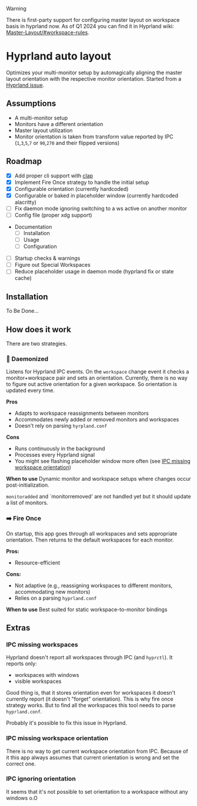 > [!WARNING]
> There is first-party support for configuring master layout on workspace basis in hyprland now.
> As of Q1 2024 you can find it in Hyprland wiki: [Master-Layout/#workspace-rules](https://wiki.hyprland.org/Configuring/Master-Layout/#workspace-rules).

# Hyprland auto layout

Optimizes your multi-monitor setup by automagically aligning the master layout orientation with the respective monitor orientation.
Started from a [Hyprland issue](https://github.com/hyprwm/Hyprland/issues/3174).

## Assumptions

- A multi-monitor setup
- Monitors have a different orientation
- Master layout utilization
- Monitor orientation is taken from transform value reported by IPC (`1`,`3`,`5`,`7` or `90`,`270` and their flipped versions)

## Roadmap

- [x] Add proper cli support with [clap](https://github.com/clap-rs/clap)
- [x] Implement Fire Once strategy to handle the initial setup
- [x] Configurable orientation (currently hardcoded)
- [x] Configurable or baked in placeholder window (currently hardcoded alacritty)
- [ ] Fix daemon mode ignoring switching to a ws active on another monitor
- [ ] Config file (proper xdg support)
- Documentation
  - [ ] Installation
  - [ ] Usage
  - [ ] Configuration
- [ ] Startup checks & warnings
- [ ] Figure out Special Workspaces
- [ ] Reduce placeholder usage in daemon mode (hyprland fix or state cache)

## Installation

To Be Done...

## How does it work

There are two strategies.

### 🔁 Daemonized

Listens for Hyprland IPC events.
On the `workspace` change event it checks a monitor+workspace pair and sets an orientation.
Currently, there is no way to figure out active orientation for a given workspace.
So orientation is updated every time.

**Pros**
- Adapts to workspace reassignments between monitors
- Accommodates newly added or removed monitors and workspaces
- Doesn't rely on parsing `hyrpland.conf`

**Cons**
- Runs continuously in the background
- Processes every Hyprland signal
- You might see flashing placeholder window more often (see [IPC missing workspace orientation](#IPC-missing-workspace-orientation))

**When to use**
Dynamic monitor and workspace setups where changes occur post-initialization.

`monitoradded` and `monitorremoved' are not handled yet but it should update a list of monitors.

### ➡️ Fire Once

On startup, this app goes through all workspaces and sets appropriate orientation.
Then returns to the default workspaces for each monitor.

**Pros:**
- Resource-efficient

**Cons:**
- Not adaptive (e.g., reassigning workspaces to different monitors, accommodating new monitors)
- Relies on a parsing `hyprland.conf`

**When to use**
Best suited for static workspace-to-monitor bindings

## Extras

### IPC missing workspaces

Hyprland doesn't report all workspaces through IPC (and `hyprctl`).
It reports only:

- workspaces with windows
- visible workspaces

Good thing is, that it stores orientation even for workspaces it doesn't currently report (it doesn't "forget" orientation).
This is why fire once strategy works.
But to find all the workspaces this tool needs to parse `hyprland.conf`.

Probably it's possible to fix this issue in Hyprland.

### IPC missing workspace orientation

There is no way to get current workspace orientation from IPC.
Because of it this app always assumes that current orientation is wrong and set the correct one.

### IPC ignoring orientation

It seems that it's not possible to set orientation to a workspace without any windows o.O
